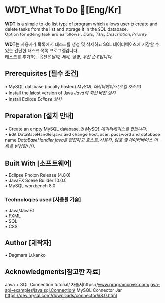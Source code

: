 # WDT_What To Do :page_with_curl:[Eng/Kr]
**WDT** is a simple to-do list type of program which allows user to create and delete tasks from the list and storage it in the SQL database.\
Option for adding task are as follows : *Date, Title, Description, Priority*

**WDT**는 사용자가 목록에서 태스크를 생성 및 삭제하고 SQL 데이터베이스에 저장할 수 있는 간단한 태스크 목록 프로그램입니다.\
태스크를 추가하는 옵션은*날짜, 제목, 설명, 우선 순위입니다.*

## Prerequisites [필수 조건]
•	MySQL database (locally hosted) *MySQL 데이터베이스(로컬 호스트)*\
•	Install the latest version of Java *Java의 최신 버전 설치*\
•	Install Eclipse *Eclipse 설치*

## Preparation [설치 안내]
•	Create an empty MySQL database.*빈 MySQL 데이터베이스를 만듭니다.*\
•	Edit DataBaseHandler.java and change host, user, password and database name.*DataBaseHandler.java를 편집하고 호스트, 사용자, 암호 및 데이터베이스 이름을 변경합니다.*

## Built With [소프트웨어]
•	Eclipse Photon Release (4.8.0)\
•	JavaFX Scene Builder 10.0.0\
•	MySQL workbench 8.0

### Technologies used [사용될 기술]
•	Java/JavaFX\
•	FXML\
•	SQL\
•	CSS

## Author [제작자]
•	Dagmara Lukanko 

## Acknowledgments[참고한 자료]
Java + SQL Connection tutorial/ 자습서https://www.programcreek.com/java-api-examples/java.sql.Connection\
MySQL Connector Jar https://dev.mysql.com/downloads/connector/j/8.0.html
